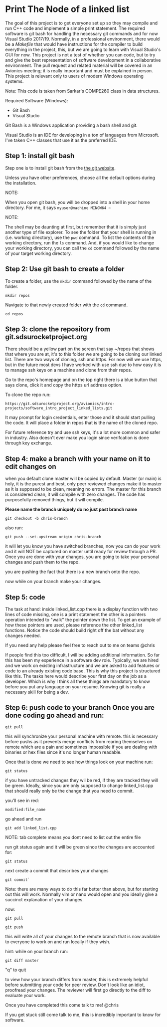 # Print The Node of a linked list

The goal of this project is to get everyone set up so they may compile and run
C++ code and implement a simple print statement. The required software is git
bash for handling the necessary git commands and for now Visual Studio 2017/19.
Normally, in a professional environment, there would be a *Makefile* that would
have instructions for the compiler to build everything in the project, this,
but we are going to learn with Visual Studio's GUI for now. This project is not
a test of whether you can code, but to try and give the best representation of
software development in a collaborative environment. The pull request and
related material will be covered in an Avionics meeting; it is really important
and must be explained in person. This project is relevant only to users of
modern Windows operating systems.

Note: This code is taken from Sarkar's COMPE260 class in data structures.

Required Software (Windows):

- Git Bash
- Visual Studio 

Git Bash is a Windows application providing a bash shell and git.

Visual Studio is an IDE for developing in a ton of languages from Microsoft.
I've taken C++ classes that use it as the preferred IDE.


## Step 1: install git bash

Step one is to install git bash from the [the git
website](https://git-scm.com/downloads).

Unless you have other preferences, choose all the default options during the
installation.

NOTE:

When you open git bash, you will be dropped into a shell in your home
directory. For me, it says `myuser@machine MINGW64 ~`

NOTE:

The shell may be daunting at first, but remember that it is simply just another
type of file explorer. To see the folder that your shell is running in (i.e.
working directory), use the `pwd` command. To list the contents of the working
directory, run the `ls` command. And, if you would like to change your working
directory, you can call the `cd` command followed by the name of your target
working directory.

## Step 2: Use git bash to create a folder

To create a folder, use the `mkdir` command followed by the name of the folder.
``` 
mkdir repos 
```

Navigate to that newly created folder with the `cd` command.
``` 
cd repos
```

## Step 3: clone the repository from git.sdsurocketproject.org

There should be a yellow part on the screen that say ~/repos that shows that
where you are at, it's to this folder we are going to be cloning our linked
list. There are two ways of cloning, ssh and https. For now will we use https,
but in the future most devs I have worked with use ssh due to how easy it is to
manage ssh keys on a machine and clone from their repos. 

Go to the repo's homepage and on the top right there is a blue button that says
clone, click it and copy the https url address option.

To clone the repo run:

``` git clone
https://git.sdsurocketproject.org/avionics/intro-projects/software_intro_project_linked_lists.git
```

It may prompt for login credentials, enter those and it should start pulling
the code. It will place a folder in repos that is the name of the cloned repo.

For future reference try and use ssh keys, it's a lot more common and safer in
industry. Also doesn't ever make you login since verifcation is done through
key exchange.

## Step 4: make a branch with your name on it to edit changes on

when you default clone master will be copied by default. Master (or main) is
holy, it is the purest and best, only peer reviewed changes make it to master
as it is supposed to be clean, meaning no errors. The master for this branch is
considered clean, it will compile with zero changes. The code has purposefully
removed things, but it will compile.

**Please name the branch uniquely do no just past branch name**

``` git checkout -b chris-branch ```

also run:

``` git push --set-upstream origin chris-branch ```

it will let you know you have switched branches, now you can do your work and
it will NOT be captured on master until ready for review through a PR.  Once
you are done with your changes, you are going to take your personal changes and
push them to the repo. 

you are pushing the fact that there is a new branch onto the repo.

now while on your branch make your changes.

## Step 5: code

The task at hand: inside linked\_list.cpp there is a display function with two
lines of code missing, one is a print statement the other is a pointers
operation intended to "walk" the pointer down the list. To get an example of
how these pointers are used, please reference the other linked_list functions.
Notice the code should build right off the bat without any changes needed.

If you need any help please feel free to reach out to me on teams @chris

If people find this too difficult, I will be adding additional information. So
far this has been my experience in a software dev role. Typically, we are hired
and we work on existing infrastructure and we are asked to add features or code
to an already existing code base. This is why this project is structured like
this. The tasks here would describe your first day on the job as a developer.
Which is why I think all these things are mandatory to know before you put any
language on your resume. Knowing git is really a necessary skill for being a
dev.

## Step 6: push code to your branch Once you are done coding go ahead and run:

``` git pull ```

this will synchronize your personal machine with remote. this is necessary
before pushs as it prevents merge conflicts from rearing themselves on remote
which are a pain and sometimes impossible if you are dealing with binaries or
hex files since it's no longer human readable.

Once that is done we need to see how things look on your machine run:

``` git status ```

if you have untracked changes they wil be red, if they are tracked they will be
green. Ideally, since you are only supposed to change linked_list.cpp that
should really only be the change that you need to commit. 

you'll see in red:

``` modified:file_name ```

go ahead and run 

``` git add linked_list.cpp ```

NOTE: tab complete means you dont need to list out the entire file

run git status again and it will be green since the changes are accounted for:

``` git status ```

next create a commit that describes your changes 

``` git commit` ```

Note: there are many ways to do this far better than above, but for starting
out this will work. Normally vim or nano would open and you ideally give a
succinct explanation of your changes.

now: 

``` git pull ```

``` git push ```

this will write all of your changes to the remote branch that is now available
to everyone to work on and run locally if they wish.

hint: while on your branch run:

``` git diff master ```

"q" to quit

to view how your branch differs from master, this is extremely helpful before
submitting your code for peer review. Don't look like an idiot, proofread your
changes. The reviewer will first go directly to the diff to evaluate your work.

Once you have completed this come talk to me! @chris

If you get stuck still come talk to me, this is incredibly important to know
for software.

